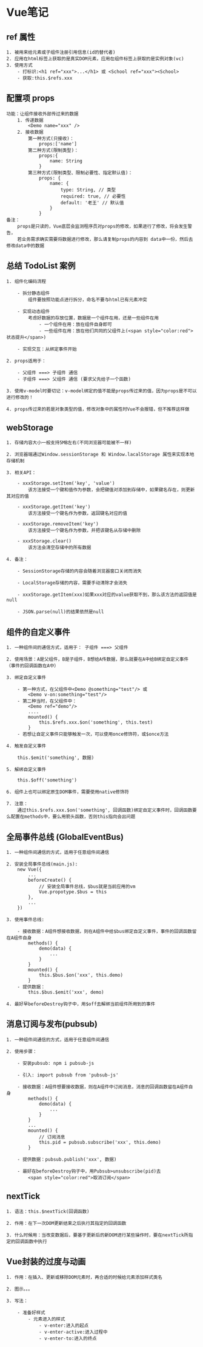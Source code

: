 # Vue笔记

## ref 属性

    1. 被用来给元素或子组件注册引用信息(id的替代者)
    2. 应用在html标签上获取的是真实DOM元素，应用在组件标签上获取的是实例对象(vc)
    3. 使用方式
        - 打标识:<h1 ref="xxx">...</h1> 或 <School ref="xxx"><School>
        - 获取:this.$refs.xxx

## 配置项 props

    功能：让组件接收外部传过来的数据
        1. 传递数据
            <Demo name="xxx" />
        2. 接收数据
            第一种方式(只接收)：
                props:['name']
            第二种方式(限制类型)：
                props:{
                    name: String
                }
            第三种方式(限制类型、限制必要性、指定默认值)：
                props: {
                    name: {
                        type: String, // 类型
                        required: true, // 必要性
                        default: '老王' // 默认值
                    }
                }
    备注：
        props是只读的，Vue底层会监测程序员对props的修改，如果进行了修改，将会发生警告，
        若业务需求确实需要将数据进行修改，那么请复制props的内容到 data中一份，然后去修改data中的数据

## 总结 TodoList 案例

    1. 组件化编码流程

        - 拆分静态组件
            组件要按照功能点进行拆分，命名不要与html已有元素冲突

        - 实现动态组件
            考虑好数据的存放位置，数据是一个组件在用，还是一些组件在用
                - 一个组件在用：放在组件自身即可
                - 一些组件在用：放在他们共同的父组件上(<span style="color:red">状态提升</span>)

        - 实现交互：从绑定事件开始
    
    2. props适用于：
        
        - 父组件 ===> 子组件 通信
        - 子组件 ===> 父组件 通信 (要求父先给子一个函数)

    3. 使用v-model时要切记：v-model绑定的值不能是props传过来的值，因为props是不可以进行修改的！

    4. props传过来的若是对象类型的值，修改对象中的属性时Vue不会报错，但不推荐这样做

## webStorage

    1. 存储内容大小一般支持5MB左右(不同浏览器可能被不一样)

    2. 浏览器端通过Window.sessionStorage 和 Window.lacalStorage 属性来实现本地存储机制

    3. 相关API：
        
        - xxxStorage.setItem('key', 'value')
            该方法接受一个键和值作为参数，会把键值对添加到存储中，如果键名存在，则更新其对应的值
        
        - xxxStorage.getItem('key')
            该方法接受一个键名作为参数，返回键名对应的值

        - xxxStorage.removeItem('key')
            该方法接受一个键名作为参数，并把该键名从存储中删除

        - xxxStorage.clear()
            该方法会清空存储中的所有数据

    4. 备注：
        
        - SessionStorage存储的内容会随着浏览器窗口关闭而消失

        - LocalStorage存储的内容，需要手动清除才会消失

        - xxxStorage.getItem(xxx)如果xxx对应的value获取不到，那么该方法的返回值是null

        - JSON.parse(null)的结果依然是null

## 组件的自定义事件

    1. 一种组件间的通信方式，适用于： 子组件 ===> 父组件

    2. 使用场景：A是父组件，B是子组件，B想给A传数据，那么就要在A中给B绑定自定义事件（事件的回调函数在A中）

    3. 绑定自定义事件

        - 第一种方式，在父组件中<Demo @something="test"/> 或
            <Demo v-on:something="test"/>
        - 第二种当时，在父组件中：
            <Demo ref="demo"/>
            ....
            mounted() {
                this.$refs.xxx.$on('something', this.test)
            }
        - 若想让自定义事件只能够触发一次，可以使用once修饰符，或$once方法

    4. 触发自定义事件

        this.$emit('something', 数据)

    5. 解绑自定义事件

        this.$off('something')

    6. 组件上也可以绑定原生DOM事件，需要使用native修饰符

    7. 注意：
        通过this.$refs.xxx.$on('something', 回调函数)绑定自定义事件时，回调函数要么配置在methods中，要么用箭头函数，否则this指向会出问题

## 全局事件总线 (GlobalEventBus)

    1. 一种组件间通信的方式，适用于任意组件间通信

    2. 安装全局事件总线(main.js):
        new Vue({
            ...
            beforeCreate() {
                // 安装全局事件总线，$bus就是当前应用的vm
                Vue.propotype.$bus = this 
            },
            ...
        })

    3. 使用事件总线:

        - 接收数据：A组件想接收数据，则在A组件中给$bus绑定自定义事件，事件的回调函数留在A组件自身
            methods() {
                demo(data) {
                    ...
                }
            }
            mounted() {
                this.$bus.$on('xxx', this.demo)
            }
        - 提供数据：
            this.$bus.$emit('xxx', demo)

    4. 最好早beforeDestroy钩子中，用$off去解绑当前组件所用到的事件


## 消息订阅与发布(pubsub)

    1. 一种组件间通信的方式，适用于任意组件间通信

    2. 使用步骤：

        - 安装pubsub: npm i pubsub-js

        - 引入: import pubsub from 'pubsub-js'

        - 接收数据：A组件想要接收数据，则在A组件中订阅消息，消息的回调函数留在A组件自身
            methods() {
                demo(data) {
                    ...
                }
            }
            ...
            mounted() {
                // 订阅消息
                this.pid = pubsub.subscribe('xxx', this.demo)
            }
            
        - 提供数据：pubsub.publish('xxx', 数据)

        - 最好在beforeDestroy钩子中，用Pubsub>unsubscribe(pid)去
            <span style="color:red">取消订阅</span>

## nextTick

    1. 语法：this.$nextTick(回调函数)

    2. 作用：在下一次DOM更新结束之后执行其指定的回调函数

    3. 什么时候用：当改变数据后，要基于更新后的新DOM进行某些操作时，要在nextTick所指定的回调函数中执行

## Vue封装的过度与动画

    1. 作用：在插入、更新或移除DOM元素时，再合适的时候给元素添加样式类名

    2. 图示。。。

    3. 写法：
        
        - 准备好样式
            - 元素进入的样式
                - v-enter:进入的起点
                - v-enter-active:进入过程中
                - v-enter-to:进入的终点